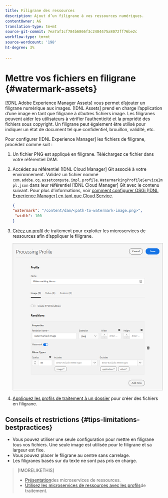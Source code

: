 ```yaml
---
title: Filigrane des ressources
description: Ajout d’un filigrane à vos ressources numériques.
contentOwner: AG
translation-type: tm+mt
source-git-commit: 7ea7af1cf784b6866f3c2484475a8072ff76be2c
workflow-type: tm+mt
source-wordcount: '198'
ht-degree: 3%

---
```



# Mettre vos fichiers en filigrane {#watermark-assets}

[!DNL Adobe Experience Manager Assets] vous permet d’ajouter un filigrane numérique aux images. [!DNL Assets] prend en charge l’application d’une image en tant que filigrane à d’autres fichiers image. Les filigranes peuvent aider les utilisateurs à vérifier l’authenticité et la propriété des fichiers sous copyright. Un filigrane peut également être utilisé pour indiquer un état de document tel que confidentiel, brouillon, validité, etc.

Pour configurer [!DNL Experience Manager] les fichiers de filigrane, procédez comme suit :

1. Un fichier PNG est appliqué en filigrane. Téléchargez ce fichier dans votre référentiel DAM.

1. Accédez au référentiel [!DNL Cloud Manager] Git associé à votre environnement. Validez un fichier nommé `com.adobe.cq.assetcompute.impl.profile.WatermarkingProfileServiceImpl.json` dans leur référentiel [!DNL Cloud Manager] Git avec le contenu suivant. Pour plus d’informations, voir [comment configurer OSGi [!DNL Experience Manager] en tant que Cloud Service](/help/implementing/deploying/configuring-osgi.md).

   ```json
   {
   "watermark": "/content/dam/<path-to-watermark-image.png>",
    "width": 100
   }
   ```

1. [Créez un profil](/help/assets/asset-microservices-configure-and-use.md#create-custom-profile) de traitement pour exploiter les microservices de ressources afin d’appliquer le filigrane.

   ![Profil de traitement des ressources pour créer un filigrane](assets/watermark-processing-profile.png)

1. [Appliquez les profils de traitement à un dossier](/help/assets/asset-microservices-configure-and-use.md#use-profiles) pour créer des fichiers en filigrane.

## Conseils et restrictions {#tips-limitations-bestpractices}

* Vous pouvez utiliser une seule configuration pour mettre en filigrane tous vos fichiers. Une seule image est utilisée pour le filigrane et sa largeur est fixe.
* Vous pouvez placer le filigrane au centre sans carrelage.
* Les filigranes basés sur du texte ne sont pas pris en charge.

>[!MORELIKETHIS]
>
>* [Présentation](/help/assets/asset-microservices-overview.md)des microservices de ressources.
>* [Utilisez les microservices de ressources avec les profils](/help/assets/asset-microservices-configure-and-use.md)de traitement.

